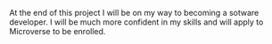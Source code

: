 At the end of this project I will be on my way to becoming a sotware developer. 
I will be much more confident in my skills and will apply to Microverse to be enrolled. 
